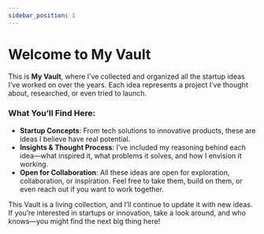 ```yaml
---
sidebar_position: 1
---
```


# Welcome to My Vault

This is **My Vault**, where I’ve collected and organized all the startup ideas I’ve worked on over the years. Each idea represents a project I’ve thought about, researched, or even tried to launch.

### What You’ll Find Here:
- **Startup Concepts**: From tech solutions to innovative products, these are ideas I believe have real potential.
- **Insights & Thought Process**: I’ve included my reasoning behind each idea—what inspired it, what problems it solves, and how I envision it working.
- **Open for Collaboration**: All these ideas are open for exploration, collaboration, or inspiration. Feel free to take them, build on them, or even reach out if you want to work together.

This Vault is a living collection, and I’ll continue to update it with new ideas. If you’re interested in startups or innovation, take a look around, and who knows—you might find the next big thing here!
